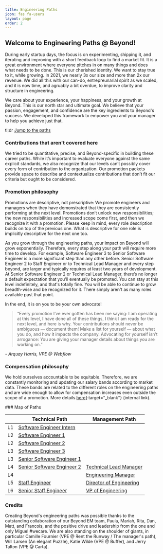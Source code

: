 ```yaml
---
title: Engineering Paths
icon: fas fa-users
layout: page
order: 2
---
```


## Welcome to Engineering Paths @ Beyond!
During early startup days, the focus is on experimenting, shipping it, and iterating and improving with a short feedback loop to find a market fit. It is a great environment where everyone pitches in on many things and does what needs to be done. This is our cherished identity. We want to stay true to it, while growing. In 2021, we nearly 3x our size and more than 2x our revenue. We did all this with our can-do, entrepreunarial spirit as we scaled, and it is now time, and agruably a bit overdue, to improve clarity and structure in engineering.

We care about your experience, your happiness, and your growth at Beyond. This is our north star and ultimate goal. We believe that your passion, engagement, and confidence are the key ingredients to Beyond's success. We developed this framework to empower you and your manager to help you achieve just that.

tl;dr [Jump to the paths](#paths)

### Contributions that aren't covered here
We tried to be quantitative, precise, and Beyond-specific in building these career paths. While it’s important to evaluate everyone against the same explicit standards, we also recognize that our levels can’t possibly cover every form of contribution to the organization. Our promotion packets provide space to describe and contextualize contributions that don’t fit our criteria but ought to be considered.

### Promotion philosophy
Promotions are descriptive, not prescriptive: We promote engineers and managers when they have demonstrated that they are consistently performing at the next level. Promotions don’t unlock new responsibilities; the new responsibilities and increased scope come first, and then we recognize it with a promotion. Please keep in mind, every role description builds on top of the previous one. What is descriptive for one role is implicitly descriptive for the next one too.

As you grow through the engineering paths, your impact on Beyond will grow exponentially. Therefore, every step along your path will require more time to develop. For example, Software Engineer 3 to Senior Software Engineer is a more significant step than any other before. Senior Software Engineer 2 to Staff Engineer or to Technical Lead Manager and every step beyond, are larger and typically requires at least two years of development. At Senior Software Engineer 2 or Technical Lead Manager, there’s no longer a default expectation that you’ll eventually be promoted. You can stay at this level indefinitely, and that's totally fine. You will be able to continue to grow breadth-wise and be recognized for it. There simply aren't as many roles available past that point.

In the end, it is on you to be your own advocate! 
> “Every promotion I’ve ever gotten has been me saying: I am operating at this level, I have done all of these things, I think I am ready for the next level, and here is why. Your contributions should never be ambiguous — document them! Make a list for yourself — about what you do, and how it impacts the company. Advocating for yourself isn’t arrogance: You are giving your manager details about things you are working on.” 

_- Arquay Harris, VPE @ Webflow_

### Compensation philosophy
We hold ourselves accountable to be equitable. Therefore, we are constantly monitoring and updating our salary bands according to market data. These bands are related to the different roles on the engineering paths and are wide enough to allow for compensation increases even outside the scope of a promotion. More details [here](https://app.tettra.co/teams/beyondpricing/pages/compensation){:target="_blank"} (internal link).

<span id="paths" />
### Map of Paths

| | Technical Path | Management Path |
|---|---|---|
| L1 | [Software Engineer Intern](software_engineer_intern.html) | |
| L2 | [Software Engineer 1](software_engineer_1.html) | |
| L2 | [Software Engineer 2](software_engineer_2.html) | |
| L3 | [Software Engineer 3](software_engineer_3.html) | |
| L3 | [Senior Software Engineer 1](sr_software_engineer_1.html) | |
| L4 | [Senior Software Engineer 2](sr_software_engineer_2.html) | [Technical Lead Manager](technical_lead_manager.html) |
| L4 | | [Engineering Manager](engineering_manager.html) |
| L5 | [Staff Engineer](staff_engineer.html) | [Director of Engineering](director_of_engineering.html) |
| L6 | [Senior Staff Engineer](sr_staff_engineer.html) | [VP of Engineering](vp_of_engineering.html) |

### Credits
Creating Beyond's engineering paths was possible thanks to the outstanding collaboration of our Beyond EM team, Paula, Mariah, Rita, Dan, Matt, and Francois, and the positive drive and leadership from the one and only Miguel #wecare. We are also standing on the shoulder of giants, in particular Camille Fournier (VPE @ Rent the Runway / The manager's path), Will Larsen (An elegant Puzzle), Katie Wilde (VPE @ Buffer), and Jerry Talton (VPE @ Carta).